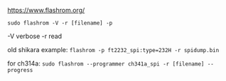 
https://www.flashrom.org/

`sudo flashrom -V -r [filename] -p`

-V verbose
-r read

old shikara example: `flashrom -p ft2232_spi:type=232H -r spidump.bin`

for ch314a:
`sudo flashrom --programmer ch341a_spi -r [filename] --progress`


